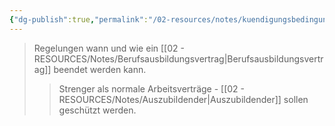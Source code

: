 ```yaml
---
{"dg-publish":true,"permalink":"/02-resources/notes/kuendigungsbedingungen/","tags":["arbeitsrecht/kündigung","ausbildung/beendigung"],"noteIcon":"","updated":"2025-10-29T12:59:07.584+01:00"}
---
```


>Regelungen wann und wie ein [[02 - RESOURCES/Notes/Berufsausbildungsvertrag\|Berufsausbildungsvertrag]] beendet werden kann.
>>Strenger als normale Arbeitsverträge - [[02 - RESOURCES/Notes/Auszubildender\|Auszubildender]] sollen geschützt werden.